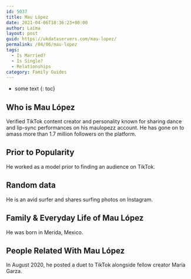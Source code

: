 ```yaml
---
id: 5037
title: Mau López
date: 2021-04-06T18:36:23+00:00
author: Laima
layout: post
guid: https://ukdataservers.com/mau-lopez/
permalink: /04/06/mau-lopez
tags:
  - Is Married?
  - Is Single?
  - Relationships
category: Family Guides
---
```


* some text
{: toc}


## Who is Mau López
                  
                  
                  
Verified TikTok content creator and personality known for sharing dance and lip-sync performances on his maulopezz account. He has gone on to amass more than 1.7 million followers on the platform.
                  
              
            
              
            
                
                
                
## Prior to Popularity
                  
                  
                  
He worked as a model prior to finding an audience on TikTok. 
                  
              
            
              
            
                
                
                
## Random data
                  
                  
                  
He is an avid surfer and shares surfing photos on Instagram.
                  
              
            
              
            
                
                
                
## Family & Everyday Life of Mau López
                  
                  
                  
He was born in Merida, Mexico.
                  
              
            
              
            
                
                
                
## People Related With Mau López
                  
                  
                  
In August 2020, he posted a duet to TikTok alongside fellow creator María Garza.
                  
              
            
              
            
                
              
            
              
              
            
            
              
            
          
          
          